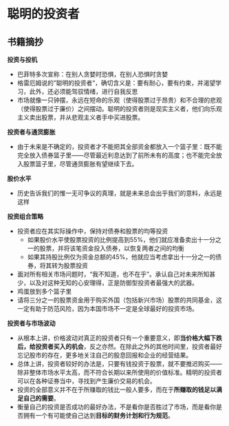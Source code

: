 # 聪明的投资者

## 书籍摘抄

**投资与投机**

- 巴菲特多次宣称：在别人贪婪时恐惧，在别人恐惧时贪婪
- 格雷厄姆说的”聪明的投资者“，确切含义是：要有耐心，要有约束，并渴望学习，此外，还必须能驾驭情绪，进行自我反思
- 市场就像一只钟摆，永远在短命的乐观（使得股票过于昂贵）和不合理的悲观（使得股票过于廉价）之间摆动。聪明的投资者则是现实主义者，他们向乐观主义卖出股票，并从悲观主义者手中买进股票。

**投资者与通货膨胀**

- 由于未来是不确定的，投资者才不能把其全部资金都放入一个篮子里：既不能完全放入债券篮子里——尽管最近利息达到了前所未有的高度；也不能完全放入股票篮子里，尽管通货膨胀有望继续下去。

**股价水平**

- 历史告诉我们的惟一无可争议的真理，就是未来总会出乎我们的意料，永远是这样

**投资组合策略**

- 投资者应在其实际操作中，保持对债券和股票的均等投资
    * 如果股价水平使股票投资的比例提高到55%，他们就应准备卖出十一分之一的股票，并将该笔资金投入债券，以恢复两者之间的均衡
    * 如果其持股比例仅为资金总额的45%，他就应当考虑拿出十一分之一的债券，将其转为股票投资
- 面对所有相关市场问题时，“我不知道，也不在乎”。承认自己对未来所知甚少，以及对这种无知的心安理得，正是防御型投资者最强大的武器。
- 鸡蛋放到多个篮子里
- 请将三分之一的股票资金用于购买外国（包括新兴市场）股票的共同基金，这一定有助于防范风险，因为本国市场不一定是全球最好的投资市场。

**投资者与市场波动**

- 从根本上讲，价格波动对真正的投资者只有一个重要意义，即**当价格大幅下跌后，给投资者买入的机会**，反之亦然。在除此之外的其他时间里，投资者最好忘记股市的存在，更多地关注自己的股息回报和企业的经营结果。
- 总体上讲，投资者较好的办法是，只要有钱投资于股票，就不要推迟购买——除非整体市场水平太高，而不符合长期以来所使用的价值标准。精明的投资者可以在各种证券当中，寻找到产生廉价交易的机会。
- 投资的全部意义并不在于所赚取的钱比一般人要多，而在于**所赚取的钱足以满足自己的需要**。
- 衡量自己的投资是否成功的最好办法，不是看你是否胜过了市场，而是看你是否拥有一个有可能使自己达到**目标的财务计划和行为规范**。